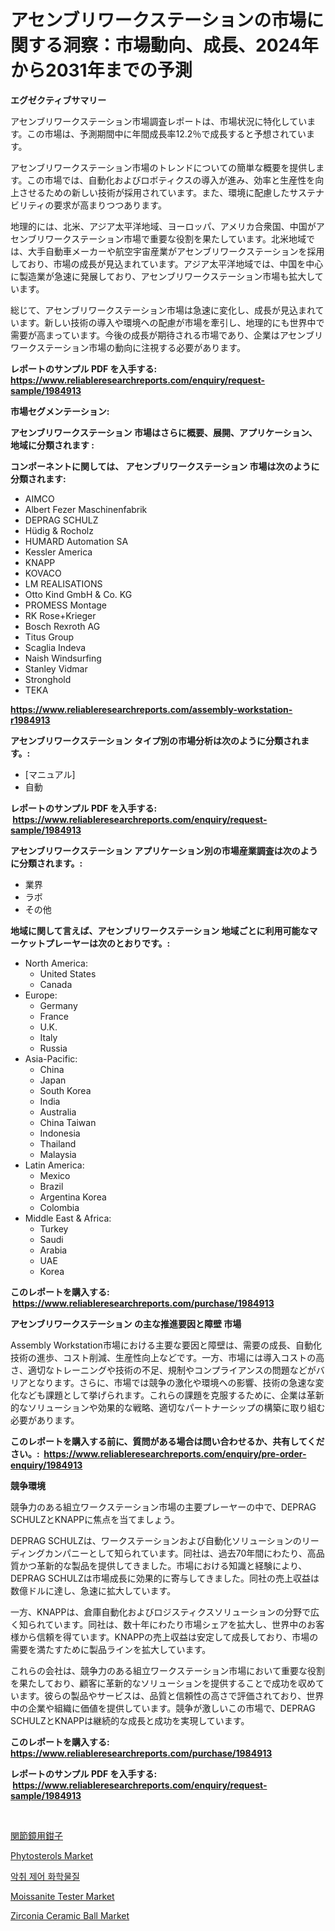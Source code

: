 <p><h1>アセンブリワークステーションの市場に関する洞察：市場動向、成長、2024年から2031年までの予測</h1></p><p><strong>エグゼクティブサマリー</strong></p>
<p><p>アセンブリワークステーション市場調査レポートは、市場状況に特化しています。この市場は、予測期間中に年間成長率12.2％で成長すると予想されています。</p><p>アセンブリワークステーション市場のトレンドについての簡単な概要を提供します。この市場では、自動化およびロボティクスの導入が進み、効率と生産性を向上させるための新しい技術が採用されています。また、環境に配慮したサステナビリティの要求が高まりつつあります。</p><p>地理的には、北米、アジア太平洋地域、ヨーロッパ、アメリカ合衆国、中国がアセンブリワークステーション市場で重要な役割を果たしています。北米地域では、大手自動車メーカーや航空宇宙産業がアセンブリワークステーションを採用しており、市場の成長が見込まれています。アジア太平洋地域では、中国を中心に製造業が急速に発展しており、アセンブリワークステーション市場も拡大しています。</p><p>総じて、アセンブリワークステーション市場は急速に変化し、成長が見込まれています。新しい技術の導入や環境への配慮が市場を牽引し、地理的にも世界中で需要が高まっています。今後の成長が期待される市場であり、企業はアセンブリワークステーション市場の動向に注視する必要があります。</p></p>
<p><strong>レポートのサンプル PDF を入手する: <a href="https://www.reliableresearchreports.com/enquiry/request-sample/1984913">https://www.reliableresearchreports.com/enquiry/request-sample/1984913</a></strong></p>
<p><strong>市場セグメンテーション:</strong></p>
<p><strong> アセンブリワークステーション 市場はさらに概要、展開、アプリケーション、地域に分類されます :</strong></p>
<p><strong>コンポーネントに関しては、 アセンブリワークステーション 市場は次のように分類されます: &nbsp;</strong></p>
<p><ul><li>AIMCO</li><li>Albert Fezer Maschinenfabrik</li><li>DEPRAG SCHULZ</li><li>Hüdig & Rocholz</li><li>HUMARD Automation SA</li><li>Kessler America</li><li>KNAPP</li><li>KOVACO</li><li>LM REALISATIONS</li><li>Otto Kind GmbH & Co. KG</li><li>PROMESS Montage</li><li>RK Rose+Krieger</li><li>Bosch Rexroth AG</li><li>Titus Group</li><li>Scaglia Indeva</li><li>Naish Windsurfing</li><li>Stanley Vidmar</li><li>Stronghold</li><li>TEKA</li></ul></p>
<p><strong><a href="https://www.reliableresearchreports.com/assembly-workstation-r1984913">https://www.reliableresearchreports.com/assembly-workstation-r1984913</a></strong></p>
<p><strong> アセンブリワークステーション タイプ別の市場分析は次のように分類されます。:</strong></p>
<p><ul><li>[マニュアル]</li><li>自動</li></ul></p>
<p><strong>レポートのサンプル PDF を入手する: &nbsp;<a href="https://www.reliableresearchreports.com/enquiry/request-sample/1984913">https://www.reliableresearchreports.com/enquiry/request-sample/1984913</a></strong></p>
<p><strong> アセンブリワークステーション アプリケーション別の市場産業調査は次のように分類されます。:</strong></p>
<p><ul><li>業界</li><li>ラボ</li><li>その他</li></ul></p>
<p><strong>地域に関して言えば、アセンブリワークステーション 地域ごとに利用可能なマーケットプレーヤーは次のとおりです。:</strong></p>
<p><ul>
    <li>
        North America:
        <ul>
            <li>United States</li>
            <li>Canada</li>
        </ul>
    </li>
    <li>
        Europe:
        <ul>
            <li>Germany</li>
            <li>France</li>
            <li>U.K.</li>
            <li>Italy</li>
            <li>Russia</li>
        </ul>
    </li>
    <li>
        Asia-Pacific:
        <ul>
            <li>China</li>
            <li>Japan</li>
            <li>South Korea</li>
            <li>India</li>
            <li>Australia</li>
            <li>China Taiwan</li>
            <li>Indonesia</li>
            <li>Thailand</li>
            <li>Malaysia</li>
        </ul>
    </li>
    <li>
        Latin America:
        <ul>
            <li>Mexico</li>
            <li>Brazil</li>
            <li>Argentina Korea</li>
            <li>Colombia</li>
        </ul>
    </li>
    <li>
        Middle East & Africa:
        <ul>
            <li>Turkey</li>
            <li>Saudi</li>
            <li>Arabia</li>
            <li>UAE</li>
            <li>Korea</li>
        </ul>
    </li>
    </ul></p>
<p><strong>このレポートを購入する: &nbsp;<a href="https://www.reliableresearchreports.com/purchase/1984913">https://www.reliableresearchreports.com/purchase/1984913</a></strong></p>
<p><strong>アセンブリワークステーション の主な推進要因と障壁 市場</strong></p>
<p><p>Assembly Workstation市場における主要な要因と障壁は、需要の成長、自動化技術の進歩、コスト削減、生産性向上などです。一方、市場には導入コストの高さ、適切なトレーニングや技術の不足、規制やコンプライアンスの問題などがバリアとなります。さらに、市場では競争の激化や環境への影響、技術の急速な変化なども課題として挙げられます。これらの課題を克服するために、企業は革新的なソリューションや効果的な戦略、適切なパートナーシップの構築に取り組む必要があります。</p></p>
<p><strong>このレポートを購入する前に、質問がある場合は問い合わせるか、共有してください。:&nbsp; <a href="https://www.reliableresearchreports.com/enquiry/pre-order-enquiry/1984913">https://www.reliableresearchreports.com/enquiry/pre-order-enquiry/1984913</a></strong></p>
<p><strong>競争環境</strong></p>
<p><p>競争力のある組立ワークステーション市場の主要プレーヤーの中で、DEPRAG SCHULZとKNAPPに焦点を当てましょう。</p><p>DEPRAG SCHULZは、ワークステーションおよび自動化ソリューションのリーディングカンパニーとして知られています。同社は、過去70年間にわたり、高品質かつ革新的な製品を提供してきました。市場における知識と経験により、DEPRAG SCHULZは市場成長に効果的に寄与してきました。同社の売上収益は数億ドルに達し、急速に拡大しています。</p><p>一方、KNAPPは、倉庫自動化およびロジスティクスソリューションの分野で広く知られています。同社は、数十年にわたり市場シェアを拡大し、世界中のお客様から信頼を得ています。KNAPPの売上収益は安定して成長しており、市場の需要を満たすために製品ラインを拡大しています。</p><p>これらの会社は、競争力のある組立ワークステーション市場において重要な役割を果たしており、顧客に革新的なソリューションを提供することで成功を収めています。彼らの製品やサービスは、品質と信頼性の高さで評価されており、世界中の企業や組織に価値を提供しています。競争が激しいこの市場で、DEPRAG SCHULZとKNAPPは継続的な成長と成功を実現しています。</p></p>
<p><strong>このレポートを購入する: &nbsp; <a href="https://www.reliableresearchreports.com/purchase/1984913">https://www.reliableresearchreports.com/purchase/1984913</a></strong></p>
<p><strong>レポートのサンプル PDF を入手する: &nbsp;<a href="https://www.reliableresearchreports.com/enquiry/request-sample/1984913">https://www.reliableresearchreports.com/enquiry/request-sample/1984913</a></strong><strong></strong></p>
<p>&nbsp;</p>
<p><p><a href="https://github.com/joaejkdzgyljvo6/Market-Research-Report-List-1/blob/main/976897632892.md">関節鏡用鉗子</a></p><p><a href="https://issuu.com/reportprime-2/docs/phytosterols-market-size-2030.pptx">Phytosterols Market</a></p><p><a href="https://github.com/vsap75a286l/Market-Research-Report-List-1/blob/main/258283230095.md">악취 제어 화학물질</a></p><p><a href="https://view.publitas.com/reportprime-1/moissanite-tester-market-size-and-market-trends-complete-industry-overview-2024-to-2031/">Moissanite Tester Market</a></p><p><a href="https://issuu.com/reportprime-2/docs/zirconia-ceramic-ball-market-size-2030.pptx">Zirconia Ceramic Ball Market</a></p></p>